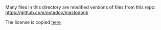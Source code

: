 Many files in this directory are modified versions of files from this
repo: https://github.com/outadoc/mastodonk

The license is copied [here](LICENSE) 
